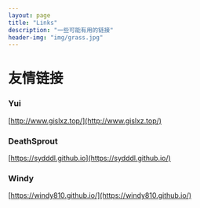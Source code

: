 ```yaml
---
layout: page
title: "Links"
description: "一些可能有用的链接"
header-img: "img/grass.jpg"
---
```


# 友情链接

### Yui

[http://www.gislxz.top/](http://www.gislxz.top/)

### DeathSprout

[https://sydddl.github.io](https://sydddl.github.io/)

### Windy

[https://windy810.github.io/](https://windy810.github.io/)
